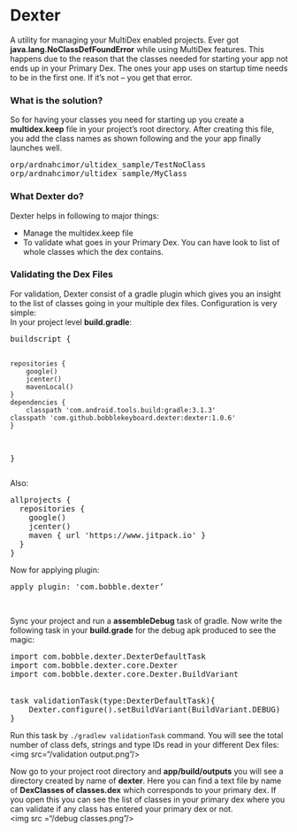 # Dexter

A utility for managing your MultiDex enabled projects. Ever got <b>java.lang.NoClassDefFoundError</b> while using MultiDex features. This happens due to the reason that the classes needed for starting your app not ends up in your Primary Dex. The ones your app uses on startup time needs to be in the first one. If it’s not – you get that error. 
<h3>What is the solution?</h3>
So for having your classes you need for starting up you create a <b>multidex.keep</b> file in your project’s root directory. After creating this file, you add the class names as shown following and the your app finally launches well.
<pre>
orp/ardnahcimor/ultidex_sample/TestNoClass
orp/ardnahcimor/ultidex_sample/MyClass
</pre>

<h3>What Dexter do?</h3>
Dexter helps in following to major things:<br>
<ul>
<li>Manage the multidex.keep file</li>
<li>To validate what goes in your Primary Dex. You can have look to list of whole classes which the dex contains.</li>
</ul>

<h3>Validating the Dex Files</h3>
For validation, Dexter consist of a gradle plugin which gives you an insight to the list of classes going in your multiple dex files. Configuration is very simple:<br>
In your project level <b>build.gradle</b>:
<pre>
buildscript {
    
    repositories {
        google()
        jcenter()
        mavenLocal()
    }
    dependencies {
        classpath 'com.android.tools.build:gradle:3.1.3'
	classpath 'com.github.bobblekeyboard.dexter:dexter:1.0.6'
    }

}
</pre>
Also:
<pre>
allprojects {
  repositories {
    google()
    jcenter()
    maven { url 'https://www.jitpack.io' }
  }
}
</pre>
Now for applying plugin:
<pre>apply plugin: 'com.bobble.dexter’</pre><br>
Sync your project and run a <b>assembleDebug</b> task of gradle.
Now write the following task in your <b>build.grade</b> for the debug apk produced to see the magic:<br>
<pre>
import com.bobble.dexter.DexterDefaultTask
import com.bobble.dexter.core.Dexter
import com.bobble.dexter.core.Dexter.BuildVariant


task validationTask(type:DexterDefaultTask){
    Dexter.configure().setBuildVariant(BuildVariant.DEBUG)
}
</pre>

Run this task by <code>./gradlew validationTask</code> command. You will see the total number of class defs, strings and type IDs read in your different Dex files:<br>
<img src=“/validation output.png”/>

Now go to your project root directory and <b>app/build/outputs</b> you will see a directory created by name of <b>dexter</b>. Here you can find a text file by name of <b>DexClasses of classes.dex</b> which corresponds to your primary dex. If you open this you can see the list of classes in your primary dex where you can validate if any class has entered your primary dex or not.<br>
<img src =“/debug classes.png”/>


